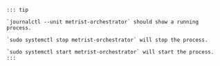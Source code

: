 	::: tip

	`journalctl --unit metrist-orchestrator` should show a running process.

	`sudo systemctl stop metrist-orchestrator` will stop the process.

	`sudo systemctl start metrist-orchestrator` will start the process.
	:::
